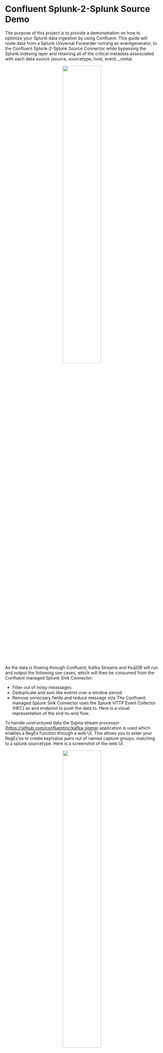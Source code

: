 # Confluent Splunk-2-Splunk Source Demo

The purpose of this project is to provide a demonstration on how to optimize your Splunk data ingestion by using Confluent. This guide will route data from a Splunk Universal Forwarder running an eventgenerator, to the Confluent Splunk-2-Splunk Source Connector while bypassing the Splunk indexing layer and retaining all of the critical metadata assosciated with each data source (source, sourcetype, host, event, _meta). 

<p align="center">
   <img src="images/siem_optimization.png" width="50%" height="50%">
</p>

As the data is flowing through Confluent, Kafka Streams and KsqlDB will run and output the following use cases, which will then be consumed from the Confluent managed Splunk Sink Connector:
- Filter out of noisy meassages
- Deduplicate and sum like events over a window period
- Remove unnecsary fields and reduce message size
The Confluent managed Splunk Sink Connector uses the Splunk HTTP Event Collector (HEC) as and endpoint to push the data to. Here is a visual representation of the end-to-end flow.

To handle unstructured data the Sigma stream processor (https://github.com/confluentinc/kafka-sigma) application is used which enables a RegEx function through a web UI. This allows you to enter your RegEx'es to create key/value pairs out of named capture groups, matching to a splunk sourcetype. Here is a screenshot of the web UI.

<p align="center">
   <img src="images/Sigma_RegEx.png" width="50%" height="50%">
</p>

For more ksqldb Cyber Security or SIEM use cases inclduing: enriching data streams, Matching host names in a watchlist or to analyse syslogs events, refer to this CP-SIEM demo to learn more https://github.com/berthayes/cp-siem

To get started, and if you are following allong on a local development environment, preferably on a linux os, you will need git cli, docker and docker-compose (if you haven't already). Also if possible, ensure you have reserved 8GB of ram to Docker as minium to run the instances.

This demo is using the cisco:asa sample logs from the Splunk Boss of the SOC (BOTS) Version 3 Dataset (https://github.com/splunk/botsv3), and will replay random events with a event generator to a Splunk Universal Forwarder.


## Running on localhost
```
1. git clone https://github.com/JohnnyMirza/confluent_splunk_demo.git
2. cd confluent_splunk_demo 
3. docker-compose up -d
```
Wait about 5 minutes or so for everything to start up, then point your web browser to http://localhost:9021 for Confluent Control Center and http://localhost:8080 for the Sigma Rule UI.

## Running on an external host
To run this environment on a system that is not your laptop/workstation, edit the docker-compose.yml file.

Look for this line:
```
CONTROL_CENTER_KSQL_KSQLDB1_ADVERTISED_URL: "http://localhost:8088"
```
And change it to something like this:
```
CONTROL_CENTER_KSQL_KSQLDB1_ADVERTISED_URL: "http://yourhost.yourdomain.com:8088"
```
Then start up docker as above with:
```
docker-compose up -d
```
Wait about 5 minutes or so for everything to start up, then point your web browser to http://yourhost.yourdomain.com:9021 for Confluent Control Center and http://yourhost.yourdomain.com::8080 for the Sigma Rule UI.

## Demo Script
### Lets Examine the data streamin in.

- As mentioned above, the cisco:asa logs are used for the demo
- Go to localhost:9021 (or remote host URL)
- Click on the Cluster->Topics->splunk-s2s-events
- Observer the messages spooling, and the click the pause button and switch to card view
- Look a specific record by expanding and then scroll through the fields
- Notice the Splunk metadata fields (source, sourcetype, host, event, _meta)

### Lets examine and publish a sigma RegEx rule
- Go to localhost:8080 for the Sigma RegEx Rule UI and click on the RegEx tab
- Create the new RegEx rule for cisco:asa with the following example (refer to image above if needed)
  - ```
    sourcetype = cisco:asa
    Regular Expression = ^(?<timestamp>\w{3}\s\d{2}\s\d{2}:\d{2}:\d{2})\s(?<hostname>[^\s]+)\s\%ASA-\d-(?<messageID>[^:]+):\s(?<action>[^\s]+)\s(?<protocol>[^\s]+)\ssrc\sinside:(?<src>[0-9\.]+)\/(?<srcport>[0-9]+)\sdst\soutside:(?<dest>[0-9\.]+)\/(?<destport>[0-9]+)
    Output Topic = firewalls
    Add the Custom Fields
    --location = edge
    --sourcetype = cisco:asa
    --index = main
    ```
- The above RegEx will filter on the sourcetype=cisco:asa value from the splunk-s2s-events topic and then apply the RegEx string to the event field (which is the raw message). The RegEx will create the named capture groups as key/value pairs in the firewalls topic. For example: timestamp, hostname, messageID will be extracted as the key, and the RegEx in the group will be its value.
- Navitage back to localhost:9021->Cluster-Topics
- You should now notice a new topic called firewalls
- Exam the data in firewalls topic and you should see the above mentioned keys and values
- (If there is no firewalls topic, see troubleshooting below. Need to restart the kstreams apps)

### Query the Data with KsqlDB
- From Control Center, navigate to KsqlDB and go to the editor
- Create a new Splunk Stream from the splunk-s2s-events topic
  - ```
    CREATE STREAM SPLUNK (
    `event` VARCHAR,
    `time` BIGINT,
    `host` VARCHAR,
    `source` VARCHAR,
    `sourcetype` VARCHAR,
    `index` VARCHAR
    ) WITH (
    KAFKA_TOPIC='splunk-s2s-events', VALUE_FORMAT='JSON');
    ```
- Lets also filter out all of the Splunk internal logs, and only focus on the cisco:asa sourcetype
  - ``` 
    CREATE STREAM CISCO_ASA as SELECT
    `event`,
    `source`,
    `sourcetype`,
    `index`  FROM SPLUNK
    where `sourcetype` = 'cisco:asa'
    EMIT CHANGES;
    ```
- Navigate to Flow and exam the data in the CISCO_ASA stream. This is all of the raw cisco asa logs and can be consumed by a s3 or elastic search sink connector to redistibute the data. Refer to this link for an example https://github.com/JohnnyMirza/splunk_forward_to_kafka
- The noisy event we are filtering is messageID %ASA-4-106023, use KsqlDb to filter out the event
-  ```
   CREATE STREAM CISCO_ASA_FILTER_106023 WITH (KAFKA_TOPIC='CISCO_ASA_FILTER_106023', PARTITIONS=1, REPLICAS=1) AS SELECT
   SPLUNK.`event` `event`,
   SPLUNK.`source` `source`,
   SPLUNK.`sourcetype` `sourcetype`,
   SPLUNK.`index` `index`
   FROM SPLUNK SPLUNK
   WHERE ((SPLUNK.`sourcetype` = 'cisco:asa') AND (NOT (SPLUNK.`event` LIKE '%ASA-4-106023%')))
   EMIT CHANGES;
   ```
- The new filtered stream 'CISCO_ASA_FILTER_106023' will sink the reduced logs to the Splunk instance using HEC
- Next create a new Stream for the Firewalls data (the events that were extracted with the Sigma RegEx application)
  - ```
    CREATE STREAM FIREWALLS (
    `src` VARCHAR,
    `messageID` BIGINT,
    `index` VARCHAR,
    `dest` VARCHAR,
    `hostname` VARCHAR,
    `protocol` VARCHAR,
    `action` VARCHAR,
    `srcport` BIGINT,
    `sourcetype` VARCHAR,
    `destport` BIGINT,
    `location` VARCHAR,
    `timestamp` VARCHAR
    ) WITH (
    KAFKA_TOPIC='firewalls', value_format='JSON'
    );
    ```
### Finally, create a window aggregation table to dedupe events by Group
  - ``` 
    CREATE TABLE AGGREGATOR WITH (KAFKA_TOPIC='AGGREGATOR', KEY_FORMAT='JSON', PARTITIONS=1, REPLICAS=1) AS SELECT
    `hostname`,
    `messageID`,
    `action`,
    `src`,
    `dest`,
    `destport`,
    `sourcetype`,
    as_value(`hostname`) as hostname,
    as_value(`messageID`) as messageID,
    as_value(`action`) as action,
    as_value(`src`) as src,
    as_value(`dest`) as dest,
    as_value(`destport`) as dest_port,
    as_value(`sourcetype`) as sourcetype,
    TIMESTAMPTOSTRING(WINDOWSTART, 'yyyy-MM-dd HH:mm:ss', 'UTC') TIMESTAMP,
    60 DURATION,
    COUNT(*) COUNTS
    FROM FIREWALLS FIREWALLS
    WINDOW TUMBLING ( SIZE 60 SECONDS ) 
    GROUP BY `sourcetype`, `action`, `hostname`, `messageID`, `src`, `dest`, `destport`
    EMIT CHANGES;
    ```
### Visualise the data in Splunk
  - Login to the splunk instance, if running locally: http://localhost:8000/en-GB/app/search/search (admin/Password1)
  - In the search bar run ``` index=* ```
  - The events will appear below the search bar
  - Click on sourcetype and you should see two values: 'cisco:asa' and 'httpevent'
    - The 'cisco:asa' sourcetype is the filtered 'CISCO_ASA_FILTER_106023' stream
    - The 'httpevent' is the AGGREGATOR topic
  - Run the below Splunk search query to compare and visualise the filtered and Aggregator events
    - ```
      index=* sourcetype=httpevent
      | bin span=5m _time
      | stats sum(COUNTS) as raw_events count(_raw) as filtered_events by _time, SOURCETYPE, HOSTNAME, MESSAGEID, , ACTION, SRC,     DEST, DEST_PORT, DURATION
      | eval savings=round(((raw_events-filtered_events)/raw_events) * 100,2) . "%" 
      | sort -savings 
      ```
   - Here is a example of the data reducution from the AGGREGATOR topic in Splunk. Note this is event generated data and might not reflect a production environments
<p align="center">
<img src="images/splunk_savings.png" width="80%" height="80%">
</p> 


### Thanks To
- *Phil Wild (https://github.com/pwildconfluentio) for helping this put together.*
- *Michael Peacock (https://github.com/michaelpeacock) who created the Sigma RegEx App*

### TroubleShooting:
- If the 'firewall's topic above does not apear after the regex, try and restart the Sigma RegEx app
   ```
   docker restart cyber-sigma-regex-ui
   docker restart cyber-sigma-streams
   ```
- If there are no events after running the KsqlDB queries, ensure all of the fields are correct, and that you have added the custom fields in the Sigma RegEx
- The following docker images will be configured as part of this demo:   
   ```
   Name
   ----------------
   broker
   control-center
   cyber-sigma-RegEx-ui
   cyber-sigma-streams
   kafka-connect
   ksqldb
   schema-registry
   splunk_eventgen
   splunk_search
   splunk_uf1
   zookeeper
   ```
  
